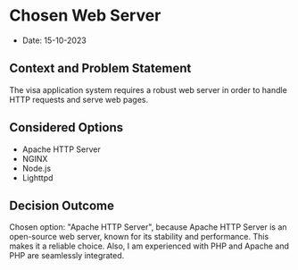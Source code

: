 # Chosen Web Server

* Date: 15-10-2023

## Context and Problem Statement

The visa application system requires a robust web server in order to handle HTTP requests and serve web pages.

## Considered Options

* Apache HTTP Server
* NGINX
* Node.js
* Lighttpd

## Decision Outcome

Chosen option: "Apache HTTP Server", because Apache HTTP Server is an open-source web server, known for its stability and performance. This makes it a reliable choice. Also, I am experienced with PHP and Apache and PHP are seamlessly integrated.
